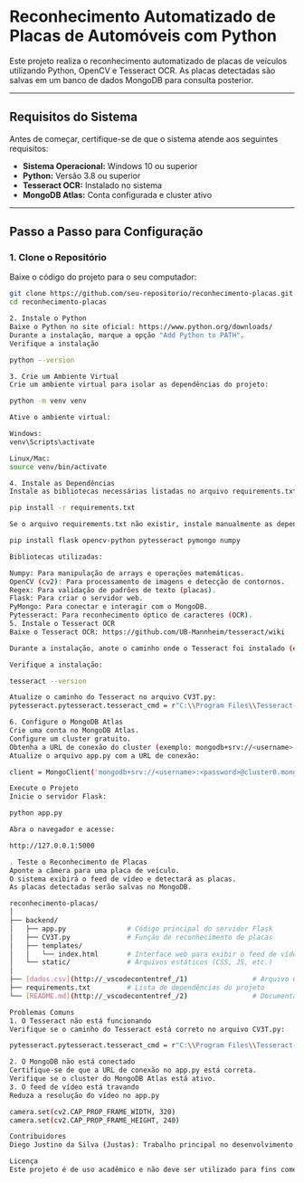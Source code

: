 # Reconhecimento Automatizado de Placas de Automóveis com Python

Este projeto realiza o reconhecimento automatizado de placas de veículos utilizando Python, OpenCV e Tesseract OCR. As placas detectadas são salvas em um banco de dados MongoDB para consulta posterior.

---

## **Requisitos do Sistema**
Antes de começar, certifique-se de que o sistema atende aos seguintes requisitos:
- **Sistema Operacional:** Windows 10 ou superior
- **Python:** Versão 3.8 ou superior
- **Tesseract OCR:** Instalado no sistema
- **MongoDB Atlas:** Conta configurada e cluster ativo

---

## **Passo a Passo para Configuração**

### **1. Clone o Repositório**
Baixe o código do projeto para o seu computador:
```bash
git clone https://github.com/seu-repositorio/reconhecimento-placas.git
cd reconhecimento-placas

2. Instale o Python
Baixe o Python no site oficial: https://www.python.org/downloads/
Durante a instalação, marque a opção "Add Python to PATH".
Verifique a instalação

python --version

3. Crie um Ambiente Virtual
Crie um ambiente virtual para isolar as dependências do projeto:

python -m venv venv

Ative o ambiente virtual:

Windows:
venv\Scripts\activate

Linux/Mac:
source venv/bin/activate

4. Instale as Dependências
Instale as bibliotecas necessárias listadas no arquivo requirements.txt:

pip install -r requirements.txt

Se o arquivo requirements.txt não existir, instale manualmente as dependências:

pip install flask opencv-python pytesseract pymongo numpy

Bibliotecas utilizadas:

Numpy: Para manipulação de arrays e operações matemáticas.
OpenCV (cv2): Para processamento de imagens e detecção de contornos.
Regex: Para validação de padrões de texto (placas).
Flask: Para criar o servidor web.
PyMongo: Para conectar e interagir com o MongoDB.
Pytesseract: Para reconhecimento óptico de caracteres (OCR).
5. Instale o Tesseract OCR
Baixe o Tesseract OCR: https://github.com/UB-Mannheim/tesseract/wiki

Durante a instalação, anote o caminho onde o Tesseract foi instalado (exemplo: C:\Program Files\Tesseract-OCR).

Verifique a instalação:

tesseract --version

Atualize o caminho do Tesseract no arquivo CV3T.py:
pytesseract.pytesseract.tesseract_cmd = r"C:\\Program Files\\Tesseract-OCR\\tesseract.exe"

6. Configure o MongoDB Atlas
Crie uma conta no MongoDB Atlas.
Configure um cluster gratuito.
Obtenha a URL de conexão do cluster (exemplo: mongodb+srv://<username>:<password>@cluster0.mongodb.net/?retryWrites=true&w=majority).
Atualize o arquivo app.py com a URL de conexão:

client = MongoClient('mongodb+srv://<username>:<password>@cluster0.mongodb.net/?retryWrites=true&w=majority')

Execute o Projeto
Inicie o servidor Flask:

python app.py

Abra o navegador e acesse:

http://127.0.0.1:5000

. Teste o Reconhecimento de Placas
Aponte a câmera para uma placa de veículo.
O sistema exibirá o feed de vídeo e detectará as placas.
As placas detectadas serão salvas no MongoDB.

reconhecimento-placas/
│
├── backend/
│   ├── app.py               # Código principal do servidor Flask
│   ├── CV3T.py              # Função de reconhecimento de placas
│   ├── templates/
│   │   └── index.html       # Interface web para exibir o feed de vídeo
│   └── static/              # Arquivos estáticos (CSS, JS, etc.)
│
├── [dados.csv](http://_vscodecontentref_/1)                # Arquivo CSV para salvar placas (opcional)
├── requirements.txt         # Lista de dependências do projeto
└── [README.md](http://_vscodecontentref_/2)                # Documentação do projeto

Problemas Comuns
1. O Tesseract não está funcionando
Verifique se o caminho do Tesseract está correto no arquivo CV3T.py:

pytesseract.pytesseract.tesseract_cmd = r"C:\\Program Files\\Tesseract-OCR\\tesseract.exe"

2. O MongoDB não está conectado
Certifique-se de que a URL de conexão no app.py está correta.
Verifique se o cluster do MongoDB Atlas está ativo.
3. O feed de vídeo está travando
Reduza a resolução do vídeo no app.py

camera.set(cv2.CAP_PROP_FRAME_WIDTH, 320)
camera.set(cv2.CAP_PROP_FRAME_HEIGHT, 240)

Contribuidores
Diego Justino da Silva (Justas): Trabalho principal no desenvolvimento e integração.

Licença
Este projeto é de uso acadêmico e não deve ser utilizado para fins comerciais sem autorização.
